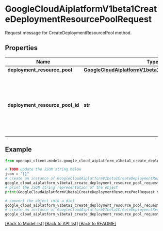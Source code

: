# GoogleCloudAiplatformV1beta1CreateDeploymentResourcePoolRequest

Request message for CreateDeploymentResourcePool method.

## Properties

Name | Type | Description | Notes
------------ | ------------- | ------------- | -------------
**deployment_resource_pool** | [**GoogleCloudAiplatformV1beta1DeploymentResourcePool**](GoogleCloudAiplatformV1beta1DeploymentResourcePool.md) |  | [optional] 
**deployment_resource_pool_id** | **str** | Required. The ID to use for the DeploymentResourcePool, which will become the final component of the DeploymentResourcePool&#39;s resource name. The maximum length is 63 characters, and valid characters are &#x60;/^[a-z]([a-z0-9-]{0,61}[a-z0-9])?$/&#x60;. | [optional] 

## Example

```python
from openapi_client.models.google_cloud_aiplatform_v1beta1_create_deployment_resource_pool_request import GoogleCloudAiplatformV1beta1CreateDeploymentResourcePoolRequest

# TODO update the JSON string below
json = "{}"
# create an instance of GoogleCloudAiplatformV1beta1CreateDeploymentResourcePoolRequest from a JSON string
google_cloud_aiplatform_v1beta1_create_deployment_resource_pool_request_instance = GoogleCloudAiplatformV1beta1CreateDeploymentResourcePoolRequest.from_json(json)
# print the JSON string representation of the object
print(GoogleCloudAiplatformV1beta1CreateDeploymentResourcePoolRequest.to_json())

# convert the object into a dict
google_cloud_aiplatform_v1beta1_create_deployment_resource_pool_request_dict = google_cloud_aiplatform_v1beta1_create_deployment_resource_pool_request_instance.to_dict()
# create an instance of GoogleCloudAiplatformV1beta1CreateDeploymentResourcePoolRequest from a dict
google_cloud_aiplatform_v1beta1_create_deployment_resource_pool_request_from_dict = GoogleCloudAiplatformV1beta1CreateDeploymentResourcePoolRequest.from_dict(google_cloud_aiplatform_v1beta1_create_deployment_resource_pool_request_dict)
```
[[Back to Model list]](../README.md#documentation-for-models) [[Back to API list]](../README.md#documentation-for-api-endpoints) [[Back to README]](../README.md)



